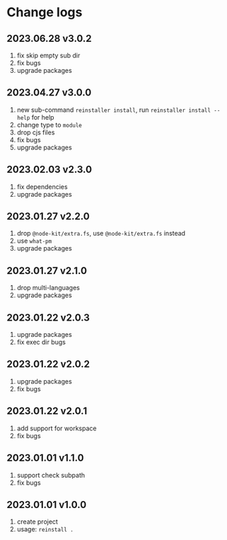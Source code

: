 # Change logs

## 2023.06.28 v3.0.2

1. fix skip empty sub dir
2. fix bugs
3. upgrade packages

## 2023.04.27 v3.0.0

1. new sub-command `reinstaller install`, run `reinstaller install --help` for help
2. change type to `module`
3. drop cjs files
4. fix bugs
5. upgrade packages

## 2023.02.03 v2.3.0

1. fix dependencies
2. upgrade packages

## 2023.01.27 v2.2.0

1. drop `@node-kit/extra.fs`, use `@node-kit/extra.fs` instead
2. use `what-pm`
3. upgrade packages

## 2023.01.27 v2.1.0

1. drop multi-languages
2. upgrade packages

## 2023.01.22 v2.0.3

1. upgrade packages
2. fix exec dir bugs

## 2023.01.22 v2.0.2

1. upgrade packages
2. fix bugs

## 2023.01.22 v2.0.1

1. add support for workspace
2. fix bugs

## 2023.01.01 v1.1.0

1. support check subpath
2. fix bugs

## 2023.01.01 v1.0.0

1. create project
2. usage: `reinstall .`
